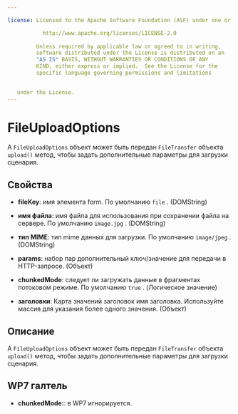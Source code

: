 ```yaml
---

license: Licensed to the Apache Software Foundation (ASF) under one or more contributor license agreements. See the NOTICE file distributed with this work for additional information regarding copyright ownership. The ASF licenses this file to you under the Apache License, Version 2.0 (the "License"); you may not use this file except in compliance with the License. You may obtain a copy of the License at

           http://www.apache.org/licenses/LICENSE-2.0
    
         Unless required by applicable law or agreed to in writing,
         software distributed under the License is distributed on an
         "AS IS" BASIS, WITHOUT WARRANTIES OR CONDITIONS OF ANY
         KIND, either express or implied.  See the License for the
         specific language governing permissions and limitations
    

   under the License.
---
```


# FileUploadOptions

A `FileUploadOptions` объект может быть передан `FileTransfer` объекта `upload()` метод, чтобы задать дополнительные параметры для загрузки сценария.

## Свойства

*   **fileKey**: имя элемента form. По умолчанию `file` . (DOMString)

*   **имя файла**: имя файла для использования при сохранении файла на сервере. По умолчанию `image.jpg` . (DOMString)

*   **тип MIME**: тип mime данных для загрузки. По умолчанию `image/jpeg` . (DOMString)

*   **params**: набор пар дополнительный ключ/значение для передачи в HTTP-запросе. (Объект)

*   **chunkedMode**: следует ли загружать данные в фрагментах потоковом режиме. По умолчанию `true` . (Логическое значение)

*   **заголовки**: Карта значений заголовок имя заголовка. Используйте массив для указания более одного значения. (Объект)

## Описание

A `FileUploadOptions` объект может быть передан `FileTransfer` объекта `upload()` метод, чтобы задать дополнительные параметры для загрузки сценария.

## WP7 галтель

*   **chunkedMode:**: в WP7 игнорируется.